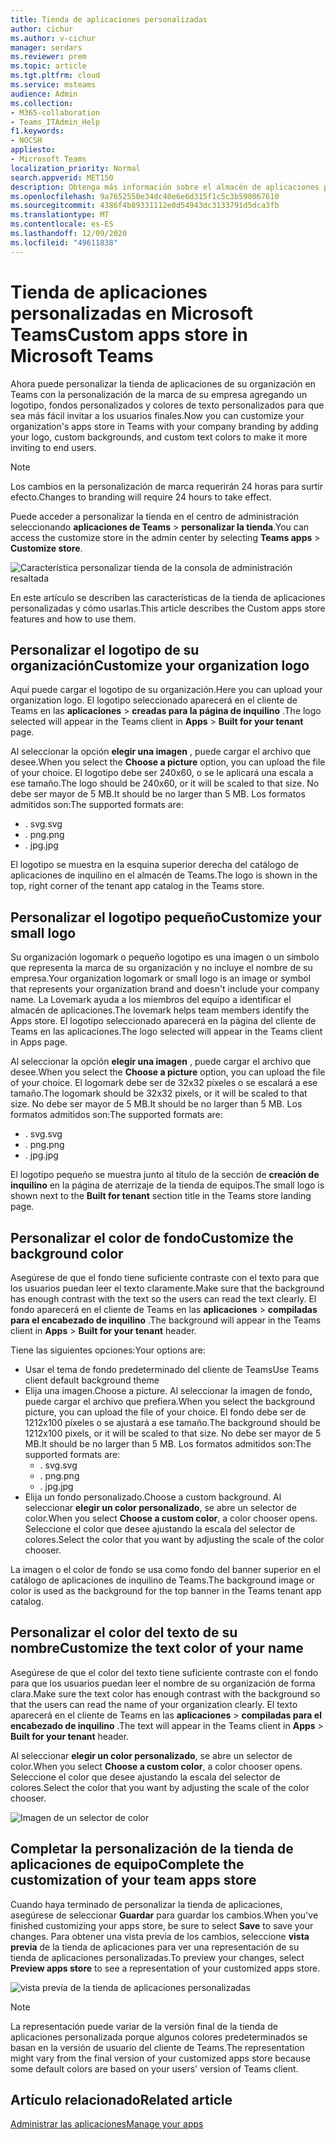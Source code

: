```yaml
---
title: Tienda de aplicaciones personalizadas
author: cichur
ms.author: v-cichur
manager: serdars
ms.reviewer: prem
ms.topic: article
ms.tgt.pltfrm: cloud
ms.service: msteams
audience: Admin
ms.collection:
- M365-collaboration
- Teams_ITAdmin_Help
f1.keywords:
- NOCSH
appliesto:
- Microsoft Teams
localization_priority: Normal
search.appverid: MET150
description: Obtenga más información sobre el almacén de aplicaciones personalizadas en Microsoft Teams.
ms.openlocfilehash: 9a7652550e34dc40e6e6d315f1c5c3b590067610
ms.sourcegitcommit: 4386f4b89331112e0d54943dc3133791d5dca3fb
ms.translationtype: MT
ms.contentlocale: es-ES
ms.lasthandoff: 12/09/2020
ms.locfileid: "49611838"
---
```

# <a name="custom-apps-store-in-microsoft-teams"></a><span data-ttu-id="fa026-103">Tienda de aplicaciones personalizadas en Microsoft Teams</span><span class="sxs-lookup"><span data-stu-id="fa026-103">Custom apps store in Microsoft Teams</span></span>

<span data-ttu-id="fa026-104">Ahora puede personalizar la tienda de aplicaciones de su organización en Teams con la personalización de la marca de su empresa agregando un logotipo, fondos personalizados y colores de texto personalizados para que sea más fácil invitar a los usuarios finales.</span><span class="sxs-lookup"><span data-stu-id="fa026-104">Now you can customize your organization's apps store in Teams with your company branding by adding your logo, custom backgrounds, and custom text colors to make it more inviting to end users.</span></span>

> [!Note]
> <span data-ttu-id="fa026-105">Los cambios en la personalización de marca requerirán 24 horas para surtir efecto.</span><span class="sxs-lookup"><span data-stu-id="fa026-105">Changes to branding will require 24 hours to take effect.</span></span>

<span data-ttu-id="fa026-106">Puede acceder a personalizar la tienda en el centro de administración seleccionando **aplicaciones de Teams**  >  **personalizar la tienda**.</span><span class="sxs-lookup"><span data-stu-id="fa026-106">You can access the customize store in the admin center by selecting **Teams apps** > **Customize store**.</span></span>

  ![Característica personalizar tienda de la consola de administración resaltada](media/customize-app-store.png)

<span data-ttu-id="fa026-108">En este artículo se describen las características de la tienda de aplicaciones personalizadas y cómo usarlas.</span><span class="sxs-lookup"><span data-stu-id="fa026-108">This article describes the Custom apps store features and how to use them.</span></span>

## <a name="customize-your-organization-logo"></a><span data-ttu-id="fa026-109">Personalizar el logotipo de su organización</span><span class="sxs-lookup"><span data-stu-id="fa026-109">Customize your organization logo</span></span>

<!-- Bookmark used by Context Sensitive Help (CSH). Do not delete. -->
<span data-ttu-id="fa026-110"><a name="orglogo"> </a></span><span class="sxs-lookup"><span data-stu-id="fa026-110"><a name="orglogo"> </a></span></span>
<!-- Do not remove the bookmark link above. -->

<span data-ttu-id="fa026-111">Aquí puede cargar el logotipo de su organización.</span><span class="sxs-lookup"><span data-stu-id="fa026-111">Here you can upload your organization logo.</span></span> <span data-ttu-id="fa026-112">El logotipo seleccionado aparecerá en el cliente de Teams en las **aplicaciones**  >  **creadas para la página de inquilino** .</span><span class="sxs-lookup"><span data-stu-id="fa026-112">The logo selected will appear in the Teams client in **Apps** > **Built for your tenant** page.</span></span>

<span data-ttu-id="fa026-113">Al seleccionar la opción **elegir una imagen** , puede cargar el archivo que desee.</span><span class="sxs-lookup"><span data-stu-id="fa026-113">When you select the **Choose a picture** option, you can upload the file of your choice.</span></span> <span data-ttu-id="fa026-114">El logotipo debe ser 240x60, o se le aplicará una escala a ese tamaño.</span><span class="sxs-lookup"><span data-stu-id="fa026-114">The logo should be 240x60, or it will be scaled to that size.</span></span> <span data-ttu-id="fa026-115">No debe ser mayor de 5 MB.</span><span class="sxs-lookup"><span data-stu-id="fa026-115">It should be no larger than 5 MB.</span></span> <span data-ttu-id="fa026-116">Los formatos admitidos son:</span><span class="sxs-lookup"><span data-stu-id="fa026-116">The supported formats are:</span></span>

- <span data-ttu-id="fa026-117">. svg</span><span class="sxs-lookup"><span data-stu-id="fa026-117">.svg</span></span>
- <span data-ttu-id="fa026-118">. png</span><span class="sxs-lookup"><span data-stu-id="fa026-118">.png</span></span>
- <span data-ttu-id="fa026-119">. jpg</span><span class="sxs-lookup"><span data-stu-id="fa026-119">.jpg</span></span>

<span data-ttu-id="fa026-120">El logotipo se muestra en la esquina superior derecha del catálogo de aplicaciones de inquilino en el almacén de Teams.</span><span class="sxs-lookup"><span data-stu-id="fa026-120">The logo is shown in the top, right corner of the tenant app catalog in the Teams store.</span></span>

## <a name="customize-your-small-logo"></a><span data-ttu-id="fa026-121">Personalizar el logotipo pequeño</span><span class="sxs-lookup"><span data-stu-id="fa026-121">Customize your small logo</span></span>

<!-- Bookmark used by Context Sensitive Help (CSH). Do not delete. -->
<span data-ttu-id="fa026-122"><a name="orglogomark"> </a></span><span class="sxs-lookup"><span data-stu-id="fa026-122"><a name="orglogomark"> </a></span></span>
<!-- Do not remove the bookmark link above. -->

<span data-ttu-id="fa026-123">Su organización logomark o pequeño logotipo es una imagen o un símbolo que representa la marca de su organización y no incluye el nombre de su empresa.</span><span class="sxs-lookup"><span data-stu-id="fa026-123">Your organization logomark or small logo is an image or symbol that represents your organization brand and doesn't include your company name.</span></span> <span data-ttu-id="fa026-124">La Lovemark ayuda a los miembros del equipo a identificar el almacén de aplicaciones.</span><span class="sxs-lookup"><span data-stu-id="fa026-124">The lovemark helps team members identify the Apps store.</span></span> <span data-ttu-id="fa026-125">El logotipo seleccionado aparecerá en la página del cliente de Teams en las aplicaciones.</span><span class="sxs-lookup"><span data-stu-id="fa026-125">The logo selected will appear in the Teams client in Apps page.</span></span>

<span data-ttu-id="fa026-126">Al seleccionar la opción **elegir una imagen** , puede cargar el archivo que desee.</span><span class="sxs-lookup"><span data-stu-id="fa026-126">When you select the **Choose a picture** option, you can upload the file of your choice.</span></span> <span data-ttu-id="fa026-127">El logomark debe ser de 32x32 píxeles o se escalará a ese tamaño.</span><span class="sxs-lookup"><span data-stu-id="fa026-127">The logomark should be 32x32 pixels, or it will be scaled to that size.</span></span> <span data-ttu-id="fa026-128">No debe ser mayor de 5 MB.</span><span class="sxs-lookup"><span data-stu-id="fa026-128">It should be no larger than 5 MB.</span></span> <span data-ttu-id="fa026-129">Los formatos admitidos son:</span><span class="sxs-lookup"><span data-stu-id="fa026-129">The supported formats are:</span></span>

- <span data-ttu-id="fa026-130">. svg</span><span class="sxs-lookup"><span data-stu-id="fa026-130">.svg</span></span>
- <span data-ttu-id="fa026-131">. png</span><span class="sxs-lookup"><span data-stu-id="fa026-131">.png</span></span>
- <span data-ttu-id="fa026-132">. jpg</span><span class="sxs-lookup"><span data-stu-id="fa026-132">.jpg</span></span>

<span data-ttu-id="fa026-133">El logotipo pequeño se muestra junto al título de la sección de **creación de inquilino** en la página de aterrizaje de la tienda de equipos.</span><span class="sxs-lookup"><span data-stu-id="fa026-133">The small logo is shown next to the **Built for tenant** section title in the Teams store landing page.</span></span>

## <a name="customize-the-background-color"></a><span data-ttu-id="fa026-134">Personalizar el color de fondo</span><span class="sxs-lookup"><span data-stu-id="fa026-134">Customize the background color</span></span>

<!-- Bookmark used by Context Sensitive Help (CSH). Do not delete. -->
<span data-ttu-id="fa026-135"><a name="custombackground"> </a></span><span class="sxs-lookup"><span data-stu-id="fa026-135"><a name="custombackground"> </a></span></span>
<!-- Do not remove the bookmark link above. -->

<span data-ttu-id="fa026-136">Asegúrese de que el fondo tiene suficiente contraste con el texto para que los usuarios puedan leer el texto claramente.</span><span class="sxs-lookup"><span data-stu-id="fa026-136">Make sure that the background has enough contrast with the text so the users can read the text clearly.</span></span> <span data-ttu-id="fa026-137">El fondo aparecerá en el cliente de Teams en las **aplicaciones**  >  **compiladas para el encabezado de inquilino** .</span><span class="sxs-lookup"><span data-stu-id="fa026-137">The background will appear in the Teams client in **Apps** > **Built for your tenant** header.</span></span>

<span data-ttu-id="fa026-138">Tiene las siguientes opciones:</span><span class="sxs-lookup"><span data-stu-id="fa026-138">Your options are:</span></span>

- <span data-ttu-id="fa026-139">Usar el tema de fondo predeterminado del cliente de Teams</span><span class="sxs-lookup"><span data-stu-id="fa026-139">Use Teams client default background theme</span></span>
- <span data-ttu-id="fa026-140">Elija una imagen.</span><span class="sxs-lookup"><span data-stu-id="fa026-140">Choose a picture.</span></span> <span data-ttu-id="fa026-141">Al seleccionar la imagen de fondo, puede cargar el archivo que prefiera.</span><span class="sxs-lookup"><span data-stu-id="fa026-141">When you select the background picture, you can upload the file of your choice.</span></span> <span data-ttu-id="fa026-142">El fondo debe ser de 1212x100 píxeles o se ajustará a ese tamaño.</span><span class="sxs-lookup"><span data-stu-id="fa026-142">The background should be 1212x100 pixels, or it will be scaled to that size.</span></span> <span data-ttu-id="fa026-143">No debe ser mayor de 5 MB.</span><span class="sxs-lookup"><span data-stu-id="fa026-143">It should be no larger than 5 MB.</span></span> <span data-ttu-id="fa026-144">Los formatos admitidos son:</span><span class="sxs-lookup"><span data-stu-id="fa026-144">The supported formats are:</span></span>
  - <span data-ttu-id="fa026-145">. svg</span><span class="sxs-lookup"><span data-stu-id="fa026-145">.svg</span></span>
  - <span data-ttu-id="fa026-146">. png</span><span class="sxs-lookup"><span data-stu-id="fa026-146">.png</span></span>
  - <span data-ttu-id="fa026-147">. jpg</span><span class="sxs-lookup"><span data-stu-id="fa026-147">.jpg</span></span>
- <span data-ttu-id="fa026-148">Elija un fondo personalizado.</span><span class="sxs-lookup"><span data-stu-id="fa026-148">Choose a custom background.</span></span> <span data-ttu-id="fa026-149">Al seleccionar **elegir un color personalizado**, se abre un selector de color.</span><span class="sxs-lookup"><span data-stu-id="fa026-149">When you select **Choose a custom color**, a color chooser opens.</span></span> <span data-ttu-id="fa026-150">Seleccione el color que desee ajustando la escala del selector de colores.</span><span class="sxs-lookup"><span data-stu-id="fa026-150">Select the color that you want by adjusting the scale of the color chooser.</span></span>

<span data-ttu-id="fa026-151">La imagen o el color de fondo se usa como fondo del banner superior en el catálogo de aplicaciones de inquilino de Teams.</span><span class="sxs-lookup"><span data-stu-id="fa026-151">The background image or color is used as the background for the top banner in the Teams tenant app catalog.</span></span>

## <a name="customize-the-text-color-of-your-name"></a><span data-ttu-id="fa026-152">Personalizar el color del texto de su nombre</span><span class="sxs-lookup"><span data-stu-id="fa026-152">Customize the text color of your name</span></span>

<!-- Bookmark used by Context Sensitive Help (CSH). Do not delete. -->
<span data-ttu-id="fa026-153"><a name="textcolor"> </a></span><span class="sxs-lookup"><span data-stu-id="fa026-153"><a name="textcolor"> </a></span></span>
<!-- Do not remove the bookmark link above. -->

<span data-ttu-id="fa026-154">Asegúrese de que el color del texto tiene suficiente contraste con el fondo para que los usuarios puedan leer el nombre de su organización de forma clara.</span><span class="sxs-lookup"><span data-stu-id="fa026-154">Make sure the text color has enough contrast with the background so that the users can read the name of your organization clearly.</span></span> <span data-ttu-id="fa026-155">El texto aparecerá en el cliente de Teams en las **aplicaciones**  >  **compiladas para el encabezado de inquilino** .</span><span class="sxs-lookup"><span data-stu-id="fa026-155">The text will appear in the Teams client in **Apps** > **Built for your tenant** header.</span></span>

<span data-ttu-id="fa026-156">Al seleccionar **elegir un color personalizado**, se abre un selector de color.</span><span class="sxs-lookup"><span data-stu-id="fa026-156">When you select **Choose a custom color**, a color chooser opens.</span></span> <span data-ttu-id="fa026-157">Seleccione el color que desee ajustando la escala del selector de colores.</span><span class="sxs-lookup"><span data-stu-id="fa026-157">Select the color that you want by adjusting the scale of the color chooser.</span></span>

 ![Imagen de un selector de color](media/choose-a-custom-color.png)

## <a name="complete-the-customization-of-your-team-apps-store"></a><span data-ttu-id="fa026-159">Completar la personalización de la tienda de aplicaciones de equipo</span><span class="sxs-lookup"><span data-stu-id="fa026-159">Complete the customization of your team apps store</span></span>

<span data-ttu-id="fa026-160">Cuando haya terminado de personalizar la tienda de aplicaciones, asegúrese de seleccionar **Guardar** para guardar los cambios.</span><span class="sxs-lookup"><span data-stu-id="fa026-160">When you've finished customizing your apps store, be sure to select **Save** to save your changes.</span></span>
<span data-ttu-id="fa026-161">Para obtener una vista previa de los cambios, seleccione **vista previa** de la tienda de aplicaciones para ver una representación de su tienda de aplicaciones personalizadas.</span><span class="sxs-lookup"><span data-stu-id="fa026-161">To preview your changes, select **Preview apps store** to see a representation of your customized apps store.</span></span>

 ![vista previa de la tienda de aplicaciones personalizadas](media/app-store1.jpg)

> [!Note]
> <span data-ttu-id="fa026-163">La representación puede variar de la versión final de la tienda de aplicaciones personalizada porque algunos colores predeterminados se basan en la versión de usuario del cliente de Teams.</span><span class="sxs-lookup"><span data-stu-id="fa026-163">The representation might vary from the final version of your customized apps store because some default colors are based on your users' version of Teams client.</span></span>

## <a name="related-article"></a><span data-ttu-id="fa026-164">Artículo relacionado</span><span class="sxs-lookup"><span data-stu-id="fa026-164">Related article</span></span>

[<span data-ttu-id="fa026-165">Administrar las aplicaciones</span><span class="sxs-lookup"><span data-stu-id="fa026-165">Manage your apps</span></span>](manage-apps.md)
